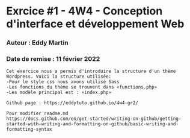 # Exrcice #1 - 4W4 - Conception d'interface et développement Web
### Auteur : Eddy Martin
### Date de remise : 11 février 2022

```
Cet exercice nous a permis d'introduire la structure d'un thème Wordpress. Voici la structure utilisée:
-Pour le style css nous avons utilisé Sass
-Les fonctions du thème se trouvent dans «functions.php»
-Les modèle principal est : «index.php»

Github page : https://eddytuto.github.io/4w4-gr2/

Pour modifier readme.md
https://docs.github.com/en/get-started/writing-on-github/getting-started-with-writing-and-formatting-on-github/basic-writing-and-formatting-syntax